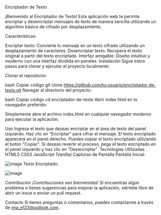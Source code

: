 Encriptador de Texto

¡Bienvenido al Encriptador de Texto! Esta aplicación web te permite encriptar y desencriptar mensajes de texto de manera sencilla utilizando un algoritmo básico de cifrado por desplazamiento.


Características:

Encriptar texto: Convierte tu mensaje en un texto cifrado utilizando un desplazamiento de caracteres.
Desencriptar texto: Recupera el texto original a partir del texto encriptado.
Interfaz amigable: Diseño intuitivo y moderno con una interfaz dividida en paneles.
Instalación
Sigue estos pasos para clonar y ejecutar el proyecto localmente:

Clonar el repositorio:

bash
Copiar código
git clone https://github.com/tu-usuario/encriptador-de-texto.git
Navegar al directorio del proyecto:

bash
Copiar código
cd encriptador-de-texto
Abrir index.html en tu navegador preferido:

Simplemente abre el archivo index.html en cualquier navegador moderno para ejecutar la aplicación.

Uso
Ingresa el texto que deseas encriptar en el área de texto del panel izquierdo.
Haz clic en "Encriptar" para cifrar el mensaje.
El texto encriptado aparecerá en el panel derecho.
Puedes copiar el texto encriptado utilizando el botón "Copiar".
Si deseas revertir el proceso, pega el texto encriptado en el panel izquierdo y haz clic en "Desencriptar".
Tecnologías Utilizadas
HTML5
CSS3
JavaScript (Vanilla)
Capturas de Pantalla
Pantalla Inicial:

![image](https://github.com/user-attachments/assets/b9ea5b9b-651f-48d6-a49a-1ca8027b5dd9)
Texto Encriptado:

![image](https://github.com/user-attachments/assets/153ced5c-807a-476f-8e09-cea63ad66e47)

Contribución
¡Contribuciones son bienvenidas! Si encuentras algún problema o tienes sugerencias para mejorar la aplicación, siéntete libre de abrir un issue o enviar un pull request.

Contacto
Si tienes preguntas o comentarios, puedes contactarme a través de ima_e123@outlook.com.
